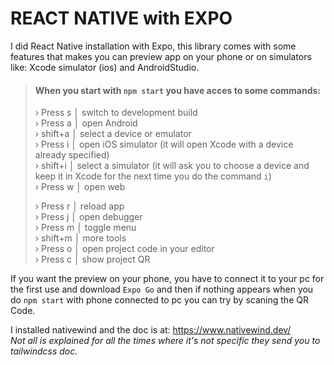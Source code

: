 # REACT NATIVE with EXPO

I did React Native installation with Expo, this library comes with some features that makes you can preview app on your phone or on simulators like: Xcode simulator (ios) and AndroidStudio.

> #### When you start with `npm start` you have acces to some commands:
>
> › Press s │ switch to development build  
> › Press a │ open Android  
> › shift+a │ select a device or emulator  
> › Press i │ open iOS simulator (it will open Xcode with a device already specified)  
> › shift+i │ select a simulator (it will ask you to choose a device and keep it in Xcode for the next time you do the command `i`)  
> › Press w │ open web
>
> › Press r │ reload app  
> › Press j │ open debugger  
> › Press m │ toggle menu  
> › shift+m │ more tools  
> › Press o │ open project code in your editor  
> › Press c │ show project QR

If you want the preview on your phone, you have to connect it to your pc for the first use and download `Expo Go` and then if nothing appears when you do `npm start` with phone connected to pc you can try by scaning the QR Code.

I installed nativewind and the doc is at: https://www.nativewind.dev/  
_Not all is explained for all the times where it's not specific they send you to tailwindcss doc._

